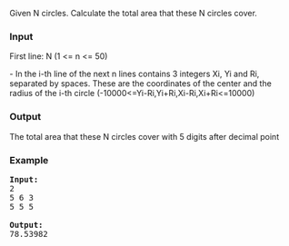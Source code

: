 <p>Given N circles. Calculate the total area that these N circles cover.
</p> 

<h3>Input</h3>
<p>First line: N (1 &lt;= n &lt;= 50)</p> 

<p>- In the i-th line of the next n lines contains 3 integers Xi, Yi and Ri, separated by spaces. These are the coordinates of the center and the radius of the i-th circle (-10000&lt;=Yi-Ri,Yi+Ri,Xi-Ri,Xi+Ri&lt;=10000)</p>

<h3>Output</h3>
<p> The total area that these N circles cover with 5 digits after decimal point </p>

<h3>Example</h3>

<pre><b>Input:</b>
2
5 6 3
5 5 5

<b>Output:</b>
78.53982
</pre>